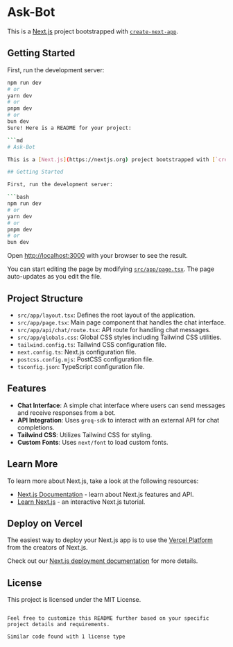 # Ask-Bot

This is a [Next.js](https://nextjs.org) project bootstrapped with [`create-next-app`](https://nextjs.org/docs/app/api-reference/cli/create-next-app).

## Getting Started

First, run the development server:

```bash
npm run dev
# or
yarn dev
# or
pnpm dev
# or
bun dev
Sure! Here is a README for your project:

```md
# Ask-Bot

This is a [Next.js](https://nextjs.org) project bootstrapped with [`create-next-app`](https://nextjs.org/docs/app/api-reference/cli/create-next-app).

## Getting Started

First, run the development server:

```bash
npm run dev
# or
yarn dev
# or
pnpm dev
# or
bun dev
```

Open [http://localhost:3000](http://localhost:3000) with your browser to see the result.

You can start editing the page by modifying [`src/app/page.tsx`](src/app/page.tsx). The page auto-updates as you edit the file.

## Project Structure

- `src/app/layout.tsx`: Defines the root layout of the application.
- `src/app/page.tsx`: Main page component that handles the chat interface.
- `src/app/api/chat/route.tsx`: API route for handling chat messages.
- `src/app/globals.css`: Global CSS styles including Tailwind CSS utilities.
- `tailwind.config.ts`: Tailwind CSS configuration file.
- `next.config.ts`: Next.js configuration file.
- `postcss.config.mjs`: PostCSS configuration file.
- `tsconfig.json`: TypeScript configuration file.

## Features

- **Chat Interface**: A simple chat interface where users can send messages and receive responses from a bot.
- **API Integration**: Uses `groq-sdk` to interact with an external API for chat completions.
- **Tailwind CSS**: Utilizes Tailwind CSS for styling.
- **Custom Fonts**: Uses `next/font` to load custom fonts.

## Learn More

To learn more about Next.js, take a look at the following resources:

- [Next.js Documentation](https://nextjs.org/docs) - learn about Next.js features and API.
- [Learn Next.js](https://nextjs.org/learn) - an interactive Next.js tutorial.

## Deploy on Vercel

The easiest way to deploy your Next.js app is to use the [Vercel Platform](https://vercel.com/new?utm_medium=default-template&filter=next.js&utm_source=create-next-app&utm_campaign=create-next-app-readme) from the creators of Next.js.

Check out our [Next.js deployment documentation](https://nextjs.org/docs/app/building-your-application/deploying) for more details.

## License

This project is licensed under the MIT License.
```

Feel free to customize this README further based on your specific project details and requirements.

Similar code found with 1 license type